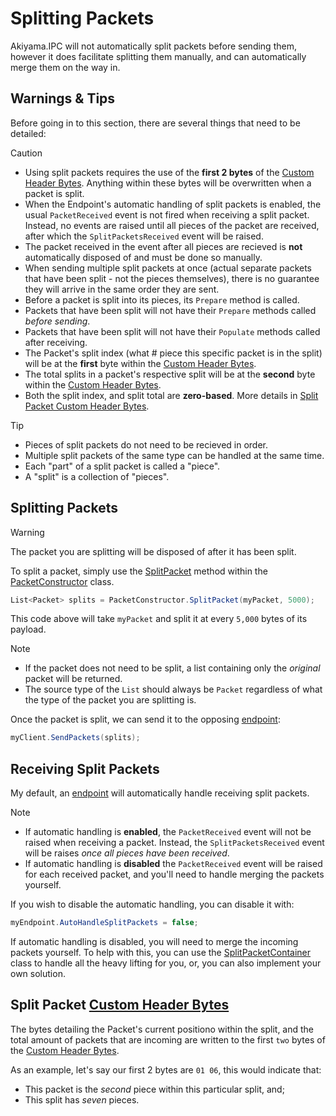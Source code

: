 # Splitting Packets

Akiyama.IPC will not automatically split packets before sending them, however it does facilitate splitting them manually, and can automatically merge them on the way in.

## Warnings & Tips

Before going in to this section, there are several things that need to be detailed:

> [!CAUTION]
> * Using split packets requires the use of the **first 2 bytes** of the [Custom Header Bytes](packets-fundamentals.md#custom-header-data). Anything within these bytes will be overwritten when a packet is split.
> * When the Endpoint's automatic handling of split packets is enabled, the usual `PacketReceived` event is not fired when receiving a split packet. Instead, no events are raised until all pieces of the packet are received, after which the `SplitPacketsReceived` event will be raised.
> * The packet received in the event after all pieces are recieved is **not** automatically disposed of and must be done so manually.
> * When sending multiple split packets at once (actual separate packets that have been split - not the pieces themselves), there is no guarantee they will arrive in the same order they are sent.
> * Before a packet is split into its pieces, its `Prepare` method is called.
> * Packets that have been split will not have their `Prepare` methods called *before sending*.
> * Packets that have been split will not have their `Populate` methods called after receiving.
> * The Packet's split index (what # piece this specific packet is in the split) will be at the **first** byte within the [Custom Header Bytes](packets-fundamentals.md#custom-header-data).
> * The total splits in a packet's respective split will be at the **second** byte within the [Custom Header Bytes](packets-fundamentals.md#custom-header-data).
> * Both the split index, and split total are **zero-based**. More details in [Split Packet Custom Header Bytes](#split-packet-custom-header-bytes).

> [!TIP]
> * Pieces of split packets do not need to be recieved in order.
> * Multiple split packets of the same type can be handled at the same time.
> * Each "part" of a split packet is called a "piece".
> * A "split" is a collection of "pieces".

## Splitting Packets

> [!WARNING]
> The packet you are splitting will be disposed of after it has been split.

To split a packet, simply use the [SplitPacket](~/api/Akiyama.IPC.Shared.Network.PacketConstructor.yml#Akiyama_IPC_Shared_Network_PacketConstructor_SplitPacket_Akiyama_IPC_Shared_Network_Packets_Packet_System_Int32_) method within the [PacketConstructor](~/api/Akiyama.IPC.Shared.Network.PacketConstructor.yml) class.

```csharp
List<Packet> splits = PacketConstructor.SplitPacket(myPacket, 5000);
```
This code above will take `myPacket` and split it at every `5,000` bytes of its payload.

> [!NOTE]
> * If the packet does not need to be split, a list containing only the *original* packet will be returned.
> * The source type of the `List` should always be `Packet` regardless of what the type of the packet you are splitting is.

Once the packet is split, we can send it to the opposing [endpoint](~/api/Akiyama.IPC.Shared.Network.IPCEndpoint.yml):
```csharp
myClient.SendPackets(splits);
```

## Receiving Split Packets

My default, an [endpoint](~/api/Akiyama.IPC.Shared.Network.IPCEndpoint.yml) will automatically handle receiving split packets. 

> [!NOTE]
> * If automatic handling is **enabled**, the `PacketReceived` event will not be raised when receiving a packet. Instead, the `SplitPacketsReceived` event will be raises *once all pieces have been received*.
> * If automatic handling is **disabled** the `PacketReceived` event will be raised for each received packet, and you'll need to handle merging the packets yourself.

If you wish to disable the automatic handling, you can disable it with:
```csharp
myEndpoint.AutoHandleSplitPackets = false;
```

If automatic handling is disabled, you will need to merge the incoming packets yourself. To help with this, you can use the [SplitPacketContainer](~/api/Akiyama.IPC.Shared.Helpers.SplitPacketContainer.yml) class to handle all the heavy lifting for you, or, you can also implement your own solution.

## Split Packet [Custom Header Bytes](packets-fundamentals.md#custom-header-data)

The bytes detailing the Packet's current positiono within the split, and the total amount of packets that are incoming are written to the first `two` bytes of the [Custom Header Bytes](packets-fundamentals.md#custom-header-data).

As an example, let's say our first 2 bytes are `01 06`, this would indicate that:
* This packet is the *second* piece within this particular split, and;
* This split has *seven* pieces.